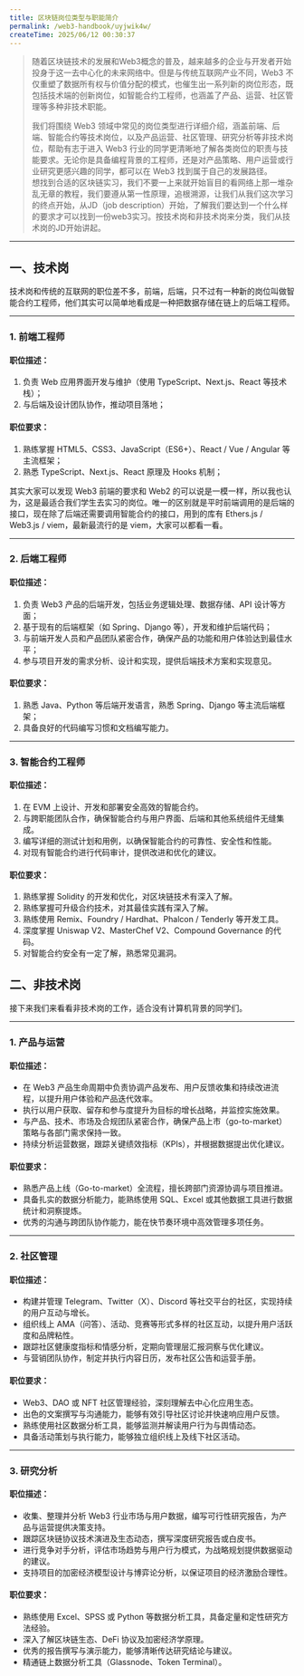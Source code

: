 ```yaml
---
title: 区块链岗位类型与职能简介
permalink: /web3-handbook/uyjwik4w/
createTime: 2025/06/12 00:30:37
---
```


> 随着区块链技术的发展和Web3概念的普及，越来越多的企业与开发者开始投身于这一去中心化的未来网络中。但是与传统互联网产业不同，Web3 不仅重塑了数据所有权与价值分配的模式，也催生出一系列新的岗位形态，既包括技术端的创新岗位，如智能合约工程师，也涵盖了产品、运营、社区管理等多种非技术职能。  
>  
> 我们将围绕 Web3 领域中常见的岗位类型进行详细介绍，涵盖前端、后端、智能合约等技术岗位，以及产品运营、社区管理、研究分析等非技术岗位，帮助有志于进入 Web3 行业的同学更清晰地了解各类岗位的职责与技能要求。无论你是具备编程背景的工程师，还是对产品策略、用户运营或行业研究更感兴趣的同学，都可以在 Web3 找到属于自己的发展路径。    
> 想找到合适的区块链实习，我们不要一上来就开始盲目的看网络上那一堆杂乱无章的教程，我们要遵从第一性原理，追根溯源，让我们从我们这次学习的终点开始，从JD（job description）开始，了解我们要达到一个什么样的要求才可以找到一份web3实习。按技术岗和非技术岗来分类，我们从技术岗的JD开始讲起。
>
---

## 一、技术岗

技术岗和传统的互联网的职位差不多，前端，后端，只不过有一种新的岗位叫做智能合约工程师，他们其实可以简单地看成是一种把数据存储在链上的后端工程师。

---

### 1. 前端工程师

#### 职位描述：

1. 负责 Web 应用界面开发与维护（使用 TypeScript、Next.js、React 等技术栈）；
2. 与后端及设计团队协作，推动项目落地；

#### 职位要求：

1. 熟练掌握 HTML5、CSS3、JavaScript（ES6+）、React / Vue / Angular 等主流框架；
2. 熟悉 TypeScript、Next.js、React 原理及 Hooks 机制；

其实大家可以发现 Web3 前端的要求和 Web2 的可以说是一模一样，所以我也认为，这是最适合我们学生去实习的岗位。唯一的区别就是平时前端调用的是后端的接口，现在除了后端还需要调用智能合约的接口，用到的库有 Ethers.js / Web3.js / viem，最新最流行的是 viem，大家可以都看一看。

---

### 2. 后端工程师

#### 职位描述：

1. 负责 Web3 产品的后端开发，包括业务逻辑处理、数据存储、API 设计等方面；
2. 基于现有的后端框架（如 Spring、Django 等），开发和维护后端代码；
3. 与前端开发人员和产品团队紧密合作，确保产品的功能和用户体验达到最佳水平；
4. 参与项目开发的需求分析、设计和实现，提供后端技术方案和实现意见。

#### 职位要求：

1. 熟悉 Java、Python 等后端开发语言，熟悉 Spring、Django 等主流后端框架；
2. 具备良好的代码编写习惯和文档编写能力。

---

### 3. 智能合约工程师

#### 职位描述：

1. 在 EVM 上设计、开发和部署安全高效的智能合约。
2. 与跨职能团队合作，确保智能合约与用户界面、后端和其他系统组件无缝集成。
3. 编写详细的测试计划和用例，以确保智能合约的可靠性、安全性和性能。
4. 对现有智能合约进行代码审计，提供改进和优化的建议。

#### 职位要求：

1. 熟练掌握 Solidity 的开发和优化，对区块链技术有深入了解。
2. 熟练掌握可升级合约技术，对其最佳实践有深入了解。
3. 熟练使用 Remix、Foundry / Hardhat、Phalcon / Tenderly 等开发工具。
4. 深度掌握 Uniswap V2、MasterChef V2、Compound Governance 的代码。
5. 对智能合约安全有一定了解，熟悉常见漏洞。


## 二、非技术岗

接下来我们来看看非技术岗的工作，适合没有计算机背景的同学们。

---

### 1. 产品与运营

#### 职位描述：

- 在 Web3 产品生命周期中负责协调产品发布、用户反馈收集和持续改进流程，以提升用户体验和产品迭代效率。
- 执行以用户获取、留存和参与度提升为目标的增长战略，并监控实施效果。
- 与产品、技术、市场及合规团队紧密合作，确保产品上市（go-to-market）策略与各部门需求保持一致。
- 持续分析运营数据，跟踪关键绩效指标（KPIs），并根据数据提出优化建议。

#### 职位要求：

- 熟悉产品上线（Go-to-market）全流程，擅长跨部门资源协调与项目推进。
- 具备扎实的数据分析能力，能熟练使用 SQL、Excel 或其他数据工具进行数据统计和洞察提炼。
- 优秀的沟通与跨团队协作能力，能在快节奏环境中高效管理多项任务。

---

### 2. 社区管理

#### 职位描述：

- 构建并管理 Telegram、Twitter（X）、Discord 等社交平台的社区，实现持续的用户互动与增长。
- 组织线上 AMA（问答）、活动、竞赛等形式多样的社区互动，以提升用户活跃度和品牌粘性。
- 跟踪社区健康度指标和情感分析，定期向管理层汇报洞察与优化建议。
- 与营销团队协作，制定并执行内容日历，发布社区公告和运营手册。

#### 职位要求：

- Web3、DAO 或 NFT 社区管理经验，深刻理解去中心化应用生态。
- 出色的文案撰写与沟通能力，能够有效引导社区讨论并快速响应用户反馈。
- 熟练使用社区数据分析工具，能够监测并解读用户行为与舆情动态。
- 具备活动策划与执行能力，能够独立组织线上及线下社区活动。

---

### 3. 研究分析

#### 职位描述：

- 收集、整理并分析 Web3 行业市场与用户数据，编写可行性研究报告，为产品与运营提供决策支持。
- 跟踪区块链协议技术演进及生态动态，撰写深度研究报告或白皮书。
- 进行竞争对手分析，评估市场趋势与用户行为模式，为战略规划提供数据驱动的建议。
- 支持项目的加密经济模型设计与博弈论分析，以保证项目的经济激励合理性。

#### 职位要求：

- 熟练使用 Excel、SPSS 或 Python 等数据分析工具，具备定量和定性研究方法经验。
- 深入了解区块链生态、DeFi 协议及加密经济学原理。
- 优秀的报告撰写与演示能力，能够清晰传达研究结论与建议。
- 精通链上数据分析工具（Glassnode、Token Terminal）。